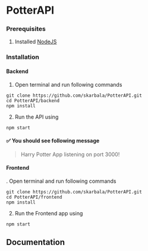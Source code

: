 # PotterAPI

### Prerequisites
1. Installed [NodeJS](https://nodejs.org/en/)

### Installation

#### Backend

1. Open terminal and run following commands
```
git clone https://github.com/skarbala/PotterAPI.git
cd PotterAPI/backend
npm install
```

2. Run the API using
```
npm start
```

#### ✅ You should see following message
 > Harry Potter App listening on port 3000!
 
#### Frontend

. Open terminal and run following commands
```
git clone https://github.com/skarbala/PotterAPI.git
cd PotterAPI/frontend
npm install
```

2. Run the Frontend app using
```
npm start
```

## Documentation
